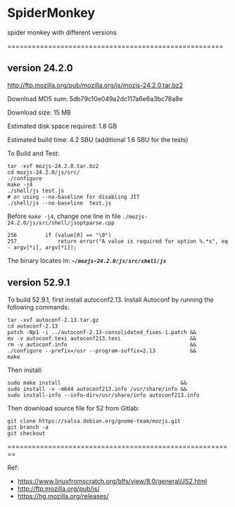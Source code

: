# SpiderMonkey

spider monkey with different versions 


=====================================================



## version 24.2.0

http://ftp.mozilla.org/pub/mozilla.org/js/mozjs-24.2.0.tar.bz2

Download MD5 sum: 5db79c10e049a2dc117a6e6a3bc78a8e

Download size: 15 MB

Estimated disk space required: 1.8 GB

Estimated build time: 4.2 SBU (additional 1.6 SBU for the tests)


To Build and Test:
```
tar -xvf mozjs-24.2.0.tar.bz2
cd mozjs-24.2.0/js/src/
./configure
make -j4
./shell/js test.js
# or using --no-baseline for disabling JIT
./shell/js --no-baseline  test.js
```
Before `make -j4`, change one line in file `./mozjs-24.2.0/js/src/shell/jsoptparse.cpp`

```
256         if (value[0] == "\0")
257             return error("A value is required for option %.*s", eq - argv[*i], argv[*i]);
```

The binary locates in:
***`~/mozjs-24.2.0/js/src/shell/js`***


## version 52.9.1

To build 52.9.1, first install autoconf2.13.
Install Autoconf by running the following commands:
```
tar -xvf autoconf-2.13.tar.gz
cd autoconf-2.13
patch -Np1 -i ../autoconf-2.13-consolidated_fixes-1.patch &&
mv -v autoconf.texi autoconf213.texi                      &&
rm -v autoconf.info                                       &&
./configure --prefix=/usr --program-suffix=2.13           &&
make
```
Then install:
```
sudo make install                                      &&
sudo install -v -m644 autoconf213.info /usr/share/info &&
sudo install-info --info-dir=/usr/share/info autoconf213.info
```

Then download source file for 52 from Gitlab:
```
git clone https://salsa.debian.org/gnome-team/mozjs.git
git branch -a
git checkout 
```




========================================================


Ref: 

- https://www.linuxfromscratch.org/blfs/view/8.0/general/JS2.html
- http://ftp.mozilla.org/pub/js/
- https://hg.mozilla.org/releases/
